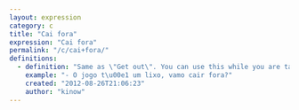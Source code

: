 ```yaml
---
layout: expression
category: c
title: "Cai fora"
expression: "Cai fora"
permalink: "/c/cai+fora/"
definitions:
  - definition: "Same as \"Get out\". You can use this while you are talking with your friends, but it is not very polite. Probably, you wouldn''t use\"Cai fora\" in a business meeting. Or after having dinner with a hot woman."
    example: "- O jogo t\u00e1 um lixo, vamo cair fora?"
    created: "2012-08-26T21:06:23"
    author: "kinow"
---
```

